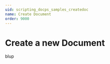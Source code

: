 ```yaml
---
uid: scripting_docps_samples_createdoc
name: Create Document
order: 9000
---
```


# Create a new Document

blup